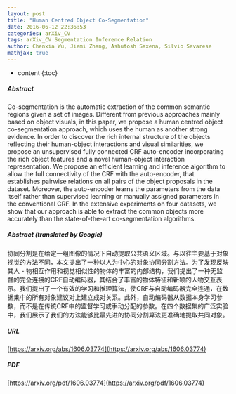 ```yaml
---
layout: post
title: "Human Centred Object Co-Segmentation"
date: 2016-06-12 22:36:53
categories: arXiv_CV
tags: arXiv_CV Segmentation Inference Relation
author: Chenxia Wu, Jiemi Zhang, Ashutosh Saxena, Silvio Savarese
mathjax: true
---
```


* content
{:toc}

##### Abstract
Co-segmentation is the automatic extraction of the common semantic regions given a set of images. Different from previous approaches mainly based on object visuals, in this paper, we propose a human centred object co-segmentation approach, which uses the human as another strong evidence. In order to discover the rich internal structure of the objects reflecting their human-object interactions and visual similarities, we propose an unsupervised fully connected CRF auto-encoder incorporating the rich object features and a novel human-object interaction representation. We propose an efficient learning and inference algorithm to allow the full connectivity of the CRF with the auto-encoder, that establishes pairwise relations on all pairs of the object proposals in the dataset. Moreover, the auto-encoder learns the parameters from the data itself rather than supervised learning or manually assigned parameters in the conventional CRF. In the extensive experiments on four datasets, we show that our approach is able to extract the common objects more accurately than the state-of-the-art co-segmentation algorithms.

##### Abstract (translated by Google)
协同分割是在给定一组图像的情况下自动提取公共语义区域。与以往主要基于对象视觉的方法不同，本文提出了一种以人为中心的对象协同分割方法。为了发现反映其人 - 物相互作用和视觉相似性的物体的丰富的内部结构，我们提出了一种无监督的完全连接的CRF自动编码器，其结合了丰富的物体特征和新颖的人物交互表示。我们提出了一个有效的学习和推理算法，使CRF与自动编码器完全连通，在数据集中的所有对象建议对上建立成对关系。此外，自动编码器从数据本身学习参数，而不是在传统CRF中的监督学习或手动分配的参数。在四个数据集的广泛实验中，我们展示了我们的方法能够比最先进的协同分割算法更准确地提取共同对象。

##### URL
[https://arxiv.org/abs/1606.03774](https://arxiv.org/abs/1606.03774)

##### PDF
[https://arxiv.org/pdf/1606.03774](https://arxiv.org/pdf/1606.03774)

